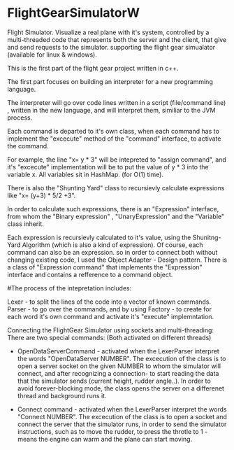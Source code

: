 # FlightGearSimulatorW
Flight Simulator. Visualize a real plane with it's system, controlled by a multi-threaded code that represents both the server and the client,
that give and send requests to the simulator. supporting the flight gear simualator (available for linux &amp; windows).

This is the first part of the flight gear project written in c++.

The first part focuses on building an interpreter for a new programming language.

The interpreter will go over code lines written in a script (file/command line) , written in the new language, and will interpret them,
similiar to the JVM process.

Each command is departed to it's own class, when each command has to implement the "excecute" method of the "command" interface,
to activate the command.

For example, the line "x= y * 3" will be intepreted to "assign command", and it's "excecute" implementation will be to put
the value of y * 3 into the variable x. All variables sit in HashMap. (for O(1) time).

There is also the "Shunting Yard" class to recursievly calculate expressions like "x= (y+3) * 5/2 +3".

In order to calculate such expressions, there is an "Expression" interface, from whom the "Binary expression" , "UnaryExpression" 
and the "Variable" class inherit.

Each expression is recursievly calculated to it's value, using the Shunitng-Yard Algorithm (which is also a kind of expression).
Of course, each command can also be an expression. so in order to connect both without changing existing code, I used the
Object Adapter - Design pattern. There is a class of "Expression command" that implements the "Expression" interface and contains 
a refference to a command object.


#The process of the intepretation includes:

Lexer - to split the lines of the code into a vector of known commands.
Parser - to go over the commands, and by using Factory - to create for each word it's own command and activate it's "execute" implemntation.

Connecting the FlightGear Simulator using sockets and multi-threading:
There are two special commands: (Both activated on different threads)

* OpenDataServerCommand - activated when the LexerParser interpret the words "OpenDataServer NUMBER". The excecution of the class is to 
open a server socket on the given NUMBER to whom the simulator will connect, and after recognizing a connection- to start reading
the data that the simulator sends (current height, rudder angle..).
In order to avoid forever-blocking mode, the class opens the server on a differenet thread and background runs it.

* Connect command -  activated when the LexerParser interpret the words "Connect NUMBER". The excecution of the class is to open
a socket and connect the server that the simulator runs, in order to send the simulator instructions, such as to move the rudder,
to press the throtle to 1 - means the engine can warm and the plane can start moving.





